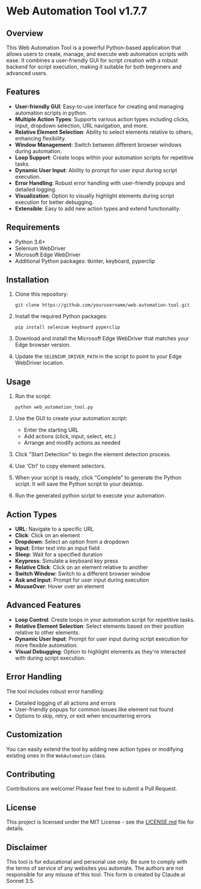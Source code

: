 # Web Automation Tool v1.7.7

## Overview

This Web Automation Tool is a powerful Python-based application that allows users to create, manage, and execute web automation scripts with ease. It combines a user-friendly GUI for script creation with a robust backend for script execution, making it suitable for both beginners and advanced users.

## Features

- **User-friendly GUI**: Easy-to-use interface for creating and managing automation scripts in python.
- **Multiple Action Types**: Supports various action types including clicks, input, dropdown selection, URL navigation, and more.
- **Relative Element Selection**: Ability to select elements relative to others, enhancing flexibility.
- **Window Management**: Switch between different browser windows during automation.
- **Loop Support**: Create loops within your automation scripts for repetitive tasks.
- **Dynamic User Input**: Ability to prompt for user input during script execution.
- **Error Handling**: Robust error handling with user-friendly popups and detailed logging.
- **Visualization**: Option to visually highlight elements during script execution for better debugging.
- **Extensible**: Easy to add new action types and extend functionality.

## Requirements

- Python 3.6+
- Selenium WebDriver
- Microsoft Edge WebDriver
- Additional Python packages: tkinter, keyboard, pyperclip

## Installation

1. Clone this repository:
   ```
   git clone https://github.com/yourusername/web-automation-tool.git
   ```

2. Install the required Python packages:
   ```
   pip install selenium keyboard pyperclip
   ```

3. Download and install the Microsoft Edge WebDriver that matches your Edge browser version.

4. Update the `SELENIUM_DRIVER_PATH` in the script to point to your Edge WebDriver location.

## Usage

1. Run the script:
   ```
   python web_automation_tool.py
   ```

2. Use the GUI to create your automation script:
   - Enter the starting URL
   - Add actions (click, input, select, etc.)
   - Arrange and modify actions as needed

3. Click "Start Detection" to begin the element detection process.

4. Use 'Ctrl' to copy element selectors.

5. When your script is ready, click "Complete" to generate the Python script. It will save the Python script to your desktop.

6. Run the generated python script to execute your automation.

## Action Types

- **URL**: Navigate to a specific URL
- **Click**: Click on an element
- **Dropdown**: Select an option from a dropdown
- **Input**: Enter text into an input field
- **Sleep**: Wait for a specified duration
- **Keypress**: Simulate a keyboard key press
- **Relative Click**: Click on an element relative to another
- **Switch Window**: Switch to a different browser window
- **Ask and Input**: Prompt for user input during execution
- **MouseOver**: Hover over an element

## Advanced Features

- **Loop Control**: Create loops in your automation script for repetitive tasks.
- **Relative Element Selection**: Select elements based on their position relative to other elements.
- **Dynamic User Input**: Prompt for user input during script execution for more flexible automation.
- **Visual Debugging**: Option to highlight elements as they're interacted with during script execution.

## Error Handling

The tool includes robust error handling:
- Detailed logging of all actions and errors
- User-friendly popups for common issues like element not found
- Options to skip, retry, or exit when encountering errors

## Customization

You can easily extend the tool by adding new action types or modifying existing ones in the `WebAutomation` class.

## Contributing

Contributions are welcome! Please feel free to submit a Pull Request.

## License

This project is licensed under the MIT License - see the [LICENSE.md](LICENSE.md) file for details.

## Disclaimer

This tool is for educational and personal use only. Be sure to comply with the terms of service of any websites you automate. The authors are not responsible for any misuse of this tool.
This form is created by Claude.ai Sonnet 3.5.
